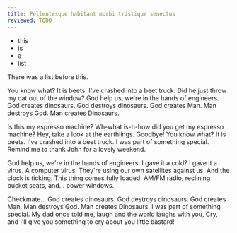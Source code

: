 ```yaml
---
title: Pellentesque habitant morbi tristique senectus
reviewed: TODO
---
```


- this
- is
- a
- list

There was a list before this.

You know what? It is beets. I've crashed into a beet truck. Did he just throw my cat out of the window? God help us, we're in the hands of engineers. God creates dinosaurs. God destroys dinosaurs. God creates Man. Man destroys God. Man creates Dinosaurs.

Is this my espresso machine? Wh-what is-h-how did you get my espresso machine? Hey, take a look at the earthlings. Goodbye! You know what? It is beets. I've crashed into a beet truck. I was part of something special. Remind me to thank John for a lovely weekend.

God help us, we're in the hands of engineers. I gave it a cold? I gave it a virus. A computer virus. They're using our own satellites against us. And the clock is ticking. This thing comes fully loaded. AM/FM radio, reclining bucket seats, and... power windows.

Checkmate... God creates dinosaurs. God destroys dinosaurs. God creates Man. Man destroys God. Man creates Dinosaurs. I was part of something special. My dad once told me, laugh and the world laughs with you, Cry, and I'll give you something to cry about you little bastard!